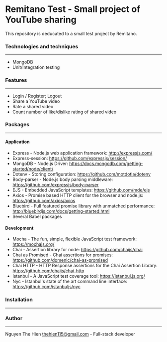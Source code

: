 # Remitano Test - Small project of YouTube sharing

This repository is deducated to a small test project by Remitano.

### Technologies and techniques

***

* MongoDB
* Unit/Integration testing

### Features

***

* Login / Register; Logout
* Share a YouTube video
* Rate a shared video
* Count number of like/dislike rating of shared video

### Packages

***

#### Application

* Express - Node.js web application framework: <http://expressjs.com/>
* Express-session: <https://github.com/expressjs/session/>
* MongoDB - Node.js Driver: <https://docs.mongodb.com/getting-started/node/client/>
* Dotenv - Storing configuration: <https://github.com/motdotla/dotenv>
* Body-parser - Node.js body parsing middleware: <https://github.com/expressjs/body-parser>
* EJS - Embedded JavaScript templates: <https://github.com/mde/ejs>
* Axios - Promise based HTTP client for the browser and node.js: <https://github.com/axios/axios>
* Bluebird - Full featured promise library with unmatched performance: <http://bluebirdjs.com/docs/getting-started.html>
* Several Babel packages

#### Development

* Mocha - The fun, simple, flexible JavaScript test framework: <https://mochajs.org/>
* Chai - Assertion library for node: <https://github.com/chaijs/chai>
* Chai as Promised - Chai assertions for promises: <https://github.com/domenic/chai-as-promised>
* Chai HTTP - HTTP Response assertions for the Chai Assertion Library: <https://github.com/chaijs/chai-http>
* Istanbul - A JavaScript test coverage tool: <https://istanbul.js.org/>
* Nyc - Istanbul's state of the art command line interface: <https://github.com/istanbuljs/nyc>

### Installation

***

### Author

***

Nguyen The Hien <thehien115@gmail.com> - Full-stack developer
